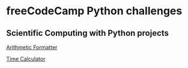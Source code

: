 # freeCodeCamp Python challenges

## Scientific Computing with Python projects

[Arithmetic Formatter](https://www.freecodecamp.org/learn/scientific-computing-with-python/scientific-computing-with-python-projects/arithmetic-formatter)  

[Time Calculator](https://www.freecodecamp.org/learn/scientific-computing-with-python/scientific-computing-with-python-projects/time-calculator)
